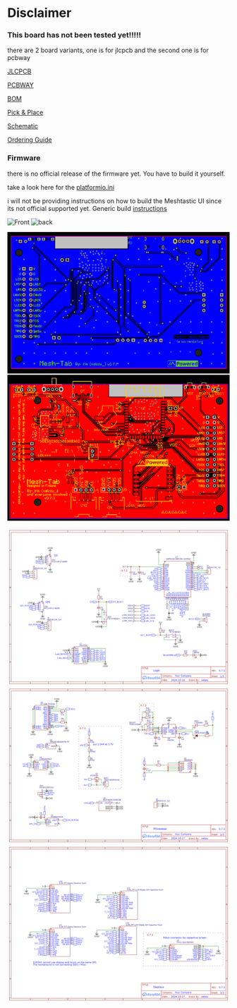 # Disclaimer

### This board has not been tested yet!!!!!

there are 2 board variants, one is for jlcpcb and the second one is for pcbway


[JLCPCB](/PCBs/Mesh-Tab/Mesh-Tab_ESP32-S3-WROOM-1-N16R2-JLCPCB.zip)

[PCBWAY](/PCBs/Mesh-Tab/Mesh-Tab_ESP32-S3-WROOM-1-N16R2-PCBWAY.zip)

[BOM](/PCBs/Mesh-Tab/BOM_Mesh-Tab_ESP32-S3-WROOM-1-N16R2.csv)

[Pick & Place](/PCBs/Mesh-Tab/PickAndPlace_Mesh-Tab_ESP32-S3-WROOM-1-N16R2.csv)

[Schematic](/PCBs/Mesh-Tab/Schematic_Mesh-Tab_ESP32-S3-WROOM-1-N16R2.pdf)

[Ordering Guide](Ordering.md)

### Firmware

there is no official release of the firmware yet. You have to build it yourself.

take a look here for the [platformio.ini](https://github.com/meshtastic/firmware/blob/tft-gui-work/variants/mesh-tab/platformio.ini)

i will not be providing instructions on how to build the Meshtastic UI since its not official supported yet.
Generic build [instructions](https://meshtastic.org/docs/development/firmware/build/)


![Front](/Images/Mesh-Tab/Mesh-Tab_Front.png)
![back](/Images/Mesh-Tab/Mesh-Tab_Back.png)

![PCB Front](/Images/Mesh-Tab/PCB_Mesh-Tab_ESP32-S3-WROOM-1-N16R2_bottom.png)
![PCB back](/Images/Mesh-Tab/PCB_Mesh-Tab_ESP32-S3-WROOM-1-N16R2_top.png)

![Schematic 1](/Images/Mesh-Tab/1_logic.png)
![Schematic 2](/Images/Mesh-Tab/2_power.png)
![Schematic 2](/Images/Mesh-Tab/3_displays.png)

